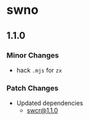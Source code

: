 # swno

## 1.1.0

### Minor Changes

- hack `.mjs` for `zx`

### Patch Changes

- Updated dependencies
  - swcr@1.1.0
